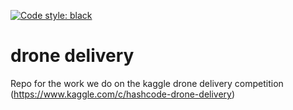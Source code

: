 [![Code style: black](https://img.shields.io/badge/code%20style-black-000000.svg)](https://github.com/psf/black)

# drone delivery
Repo for the work we do on the kaggle drone delivery competition (https://www.kaggle.com/c/hashcode-drone-delivery)
